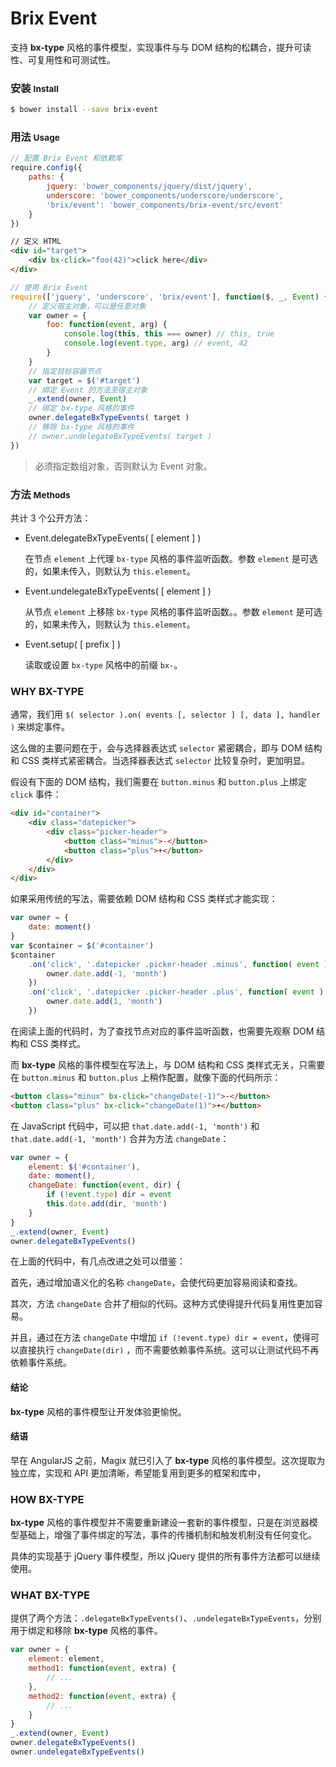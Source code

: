 # Brix Event

支持 **bx-type** 风格的事件模型，实现事件与与 DOM 结构的松耦合，提升可读性、可复用性和可测试性。

### 安装 <small>Install</small>

```sh
$ bower install --save brix-event
```

### 用法 <small>Usage</small>

```js
// 配置 Brix Event 和依赖库
require.config({
    paths: {
        jquery: 'bower_components/jquery/dist/jquery',
        underscore: 'bower_components/underscore/underscore',
        'brix/event': 'bower_components/brix-event/src/event'
    }
})
```

```html
// 定义 HTML
<div id="target">
    <div bx-click="foo(42)">click here</div>
</div>
```

```js
// 使用 Brix Event
require(['jquery', 'underscore', 'brix/event'], function($, _, Event) {
    // 定义宿主对象，可以是任意对象
    var owner = {
        foo: function(event, arg) {
            console.log(this, this === owner) // this, true
            console.log(event.type, arg) // event, 42
        }
    }
    // 指定目标容器节点
    var target = $('#target')
    // 绑定 Event 的方法至宿主对象
    _.extend(owner, Event)
    // 绑定 bx-type 风格的事件
    owner.delegateBxTypeEvents( target )
    // 移除 bx-type 风格的事件
    // owner.undelegateBxTypeEvents( target )
})
```

> 必须指定数组对象，否则默认为 Event 对象。

### 方法 <small>Methods</small>

共计 3 个公开方法：

* Event.delegateBxTypeEvents( [ element ] )

    在节点 `element` 上代理 `bx-type` 风格的事件监听函数。参数 `element` 是可选的，如果未传入，则默认为 `this.element`。

* Event.undelegateBxTypeEvents( [ element ] )

    从节点 `element` 上移除 `bx-type` 风格的事件监听函数。。参数 `element` 是可选的，如果未传入，则默认为 `this.element`。

* Event.setup( [ prefix ] )

    读取或设置 `bx-type` 风格中的前缀 `bx-`。

### WHY BX-TYPE

通常，我们用 `$( selector ).on( events [, selector ] [, data ], handler )` 来绑定事件。

这么做的主要问题在于，会与选择器表达式 `selector` 紧密耦合，即与 DOM 结构和 CSS 类样式紧密耦合。当选择器表达式 `selector` 比较复杂时，更加明显。

假设有下面的 DOM 结构，我们需要在 `button.minus` 和 `button.plus` 上绑定 `click` 事件：

```html
<div id="container">
    <div class="datepicker">
        <div class="picker-header">
            <button class="minus">-</button>
            <button class="plus">+</button>
        </div>
    </div>
</div>
```

如果采用传统的写法，需要依赖 DOM 结构和 CSS 类样式才能实现：

```js
var owner = {
    date: moment()
}
var $container = $('#container')
$container
    .on('click', '.datepicker .picker-header .minus', function( event ) {
        owner.date.add(-1, 'month')
    })
    .on('click', '.datepicker .picker-header .plus', function( event ) {
        owner.date.add(1, 'month')
    })
```

在阅读上面的代码时，为了查找节点对应的事件监听函数，也需要先观察 DOM 结构和 CSS 类样式。

而 **bx-type** 风格的事件模型在写法上，与 DOM 结构和 CSS 类样式无关，只需要在 `button.minus` 和 `button.plus` 上稍作配置，就像下面的代码所示：

```html
<button class="minux" bx-click="changeDate(-1)">-</button>
<button class="plus" bx-click="changeDate(1)">+</button>
```
在 JavaScript 代码中，可以把 `that.date.add(-1, 'month')` 和 `that.date.add(-1, 'month')` 合并为方法 `changeDate`：

```js
var owner = {
    element: $('#container'),
    date: moment(),
    changeDate: function(event, dir) {
        if (!event.type) dir = event
        this.date.add(dir, 'month')
    }
}
_.extend(owner, Event)
owner.delegateBxTypeEvents()
```

在上面的代码中，有几点改进之处可以借鉴：

首先，通过增加语义化的名称 `changeDate`，会使代码更加容易阅读和查找。

其次，方法 `changeDate` 合并了相似的代码。这种方式使得提升代码复用性更加容易。

并且，通过在方法 `changeDate` 中增加 `if (!event.type) dir = event`，使得可以直接执行 `changeDate(dir)` ，而不需要依赖事件系统。这可以让测试代码不再依赖事件系统。

#### 结论

**bx-type** 风格的事件模型让开发体验更愉悦。

#### 结语

早在 AngularJS 之前，Magix 就已引入了 **bx-type** 风格的事件模型。这次提取为独立库，实现和 API 更加清晰，希望能复用到更多的框架和库中，

### HOW BX-TYPE

**bx-type** 风格的事件模型并不需要重新建设一套新的事件模型，只是在浏览器模型基础上，增强了事件绑定的写法，事件的传播机制和触发机制没有任何变化。

具体的实现基于 jQuery 事件模型，所以 jQuery 提供的所有事件方法都可以继续使用。

### WHAT BX-TYPE

提供了两个方法：`.delegateBxTypeEvents()`、`.undelegateBxTypeEvents`，分别用于绑定和移除 **bx-type** 风格的事件。

```js
var owner = {
    element: element,
    method1: function(event, extra) {
        // ...
    },
    method2: function(event, extra) {
        // ...
    }
}
_.extend(owner, Event)
owner.delegateBxTypeEvents()
owner.undelegateBxTypeEvents()
```